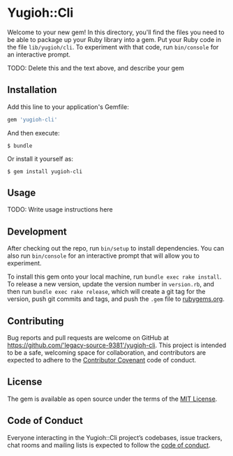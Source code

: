 # Yugioh::Cli

Welcome to your new gem! In this directory, you'll find the files you need to be able to package up your Ruby library into a gem. Put your Ruby code in the file `lib/yugioh/cli`. To experiment with that code, run `bin/console` for an interactive prompt.

TODO: Delete this and the text above, and describe your gem

## Installation

Add this line to your application's Gemfile:

```ruby
gem 'yugioh-cli'
```

And then execute:

    $ bundle

Or install it yourself as:

    $ gem install yugioh-cli

## Usage

TODO: Write usage instructions here

## Development

After checking out the repo, run `bin/setup` to install dependencies. You can also run `bin/console` for an interactive prompt that will allow you to experiment.

To install this gem onto your local machine, run `bundle exec rake install`. To release a new version, update the version number in `version.rb`, and then run `bundle exec rake release`, which will create a git tag for the version, push git commits and tags, and push the `.gem` file to [rubygems.org](https://rubygems.org).

## Contributing

Bug reports and pull requests are welcome on GitHub at https://github.com/'legacy-source-9381'/yugioh-cli. This project is intended to be a safe, welcoming space for collaboration, and contributors are expected to adhere to the [Contributor Covenant](http://contributor-covenant.org) code of conduct.

## License

The gem is available as open source under the terms of the [MIT License](https://opensource.org/licenses/MIT).

## Code of Conduct

Everyone interacting in the Yugioh::Cli project’s codebases, issue trackers, chat rooms and mailing lists is expected to follow the [code of conduct](https://github.com/'legacy-source-9381'/yugioh-cli/blob/master/CODE_OF_CONDUCT.md).
